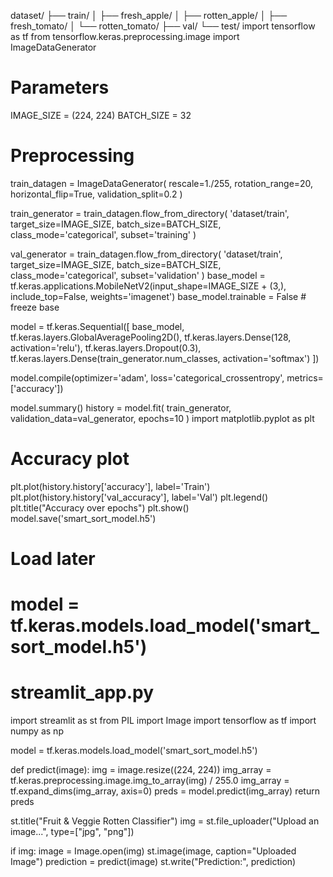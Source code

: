 dataset/
├── train/
│   ├── fresh_apple/
│   ├── rotten_apple/
│   ├── fresh_tomato/
│   └── rotten_tomato/
├── val/
└── test/
import tensorflow as tf
from tensorflow.keras.preprocessing.image import ImageDataGenerator

# Parameters
IMAGE_SIZE = (224, 224)
BATCH_SIZE = 32

# Preprocessing
train_datagen = ImageDataGenerator(
    rescale=1./255,
    rotation_range=20,
    horizontal_flip=True,
    validation_split=0.2
)

train_generator = train_datagen.flow_from_directory(
    'dataset/train',
    target_size=IMAGE_SIZE,
    batch_size=BATCH_SIZE,
    class_mode='categorical',
    subset='training'
)

val_generator = train_datagen.flow_from_directory(
    'dataset/train',
    target_size=IMAGE_SIZE,
    batch_size=BATCH_SIZE,
    class_mode='categorical',
    subset='validation'
)
base_model = tf.keras.applications.MobileNetV2(input_shape=IMAGE_SIZE + (3,),
                                               include_top=False,
                                               weights='imagenet')
base_model.trainable = False  # freeze base

model = tf.keras.Sequential([
    base_model,
    tf.keras.layers.GlobalAveragePooling2D(),
    tf.keras.layers.Dense(128, activation='relu'),
    tf.keras.layers.Dropout(0.3),
    tf.keras.layers.Dense(train_generator.num_classes, activation='softmax')
])

model.compile(optimizer='adam',
              loss='categorical_crossentropy',
              metrics=['accuracy'])

model.summary()
history = model.fit(
    train_generator,
    validation_data=val_generator,
    epochs=10
)
import matplotlib.pyplot as plt

# Accuracy plot
plt.plot(history.history['accuracy'], label='Train')
plt.plot(history.history['val_accuracy'], label='Val')
plt.legend()
plt.title("Accuracy over epochs")
plt.show()
model.save('smart_sort_model.h5')

# Load later
# model = tf.keras.models.load_model('smart_sort_model.h5')
# streamlit_app.py
import streamlit as st
from PIL import Image
import tensorflow as tf
import numpy as np

model = tf.keras.models.load_model('smart_sort_model.h5')

def predict(image):
    img = image.resize((224, 224))
    img_array = tf.keras.preprocessing.image.img_to_array(img) / 255.0
    img_array = tf.expand_dims(img_array, axis=0)
    preds = model.predict(img_array)
    return preds

st.title("Fruit & Veggie Rotten Classifier")
img = st.file_uploader("Upload an image...", type=["jpg", "png"])

if img:
    image = Image.open(img)
    st.image(image, caption="Uploaded Image")
    prediction = predict(image)
    st.write("Prediction:", prediction)


